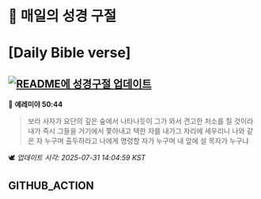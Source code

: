 # 🙏 매일의 성경 구절
# [Daily Bible verse]
## [![README에 성경구절 업데이트](https://github.com/DONGSUKA/first_test/actions/workflows/update-readme-bible.yml/badge.svg)](https://github.com/DONGSUKA/first_test/actions/workflows/update-readme-bible.yml)
<!-- START_BIBLE_VERSE -->
📖 **예레미야 50:44**
> 보라 사자가 요단의 깊은 숲에서 나타나듯이 그가 와서 견고한 처소를 칠 것이라 내가 즉시 그들을 거기에서 쫓아내고 택한 자를 내가그 자리에 세우리니 나와 같은 자 누구며 출두하라고 나에게 명령할 자가 누구며 내 앞에 설 목자가 누구냐

🕊️ _업데이트 시각: 2025-07-31 14:04:59 KST_
  <!-- END_BIBLE_VERSE -->
## GITHUB_ACTION
